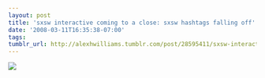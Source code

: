 ```yaml
---
layout: post
title: 'sxsw interactive coming to a close: sxsw hashtags falling off'
date: '2008-03-11T16:35:38-07:00'
tags: 
tumblr_url: http://alexhwilliams.tumblr.com/post/28595411/sxsw-interactive-coming-to-a-close-sxsw-hashtags
---
```

<img src="http://24.media.tumblr.com/EXq6qISRE6gnccuitzkWps3Y_250.jpg"/>
